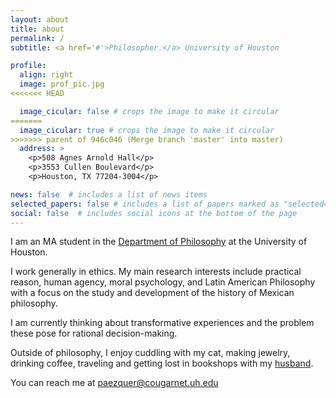 ```yaml
---
layout: about
title: about
permalink: /
subtitle: <a href='#'>Philosopher.</a> University of Houston 

profile:
  align: right
  image: prof_pic.jpg
<<<<<<< HEAD

  image_cicular: false # crops the image to make it circular
=======
  image_cicular: true # crops the image to make it circular
>>>>>>> parent of 946c046 (Merge branch 'master' into master)
  address: >
    <p>508 Agnes Arnold Hall</p>
    <p>3553 Cullen Boulevard</p>
    <p>Houston, TX 77204-3004</p>

news: false  # includes a list of news items
selected_papers: false # includes a list of papers marked as "selected={true}"
social: false  # includes social icons at the bottom of the page
---
```



I am an MA student in the [Department of Philosophy](https://www.uh.edu/class/philosophy/) at the University of Houston. 

I work generally in ethics. My main research interests include practical reason, human agency, moral psychology, and Latin American Philosophy with a focus on the study and development of the history of Mexican philosophy. 

I am currently thinking about transformative experiences and the problem these pose for rational decision-making. 

Outside of philosophy, I enjoy cuddling with my cat, making jewelry, drinking coffee, traveling and getting lost in bookshops with my [husband](http://phkieval.com). 

You can reach me at [paezquer@cougarnet.uh.edu](mailto:paezquer@cougarnet.uh.edu)

